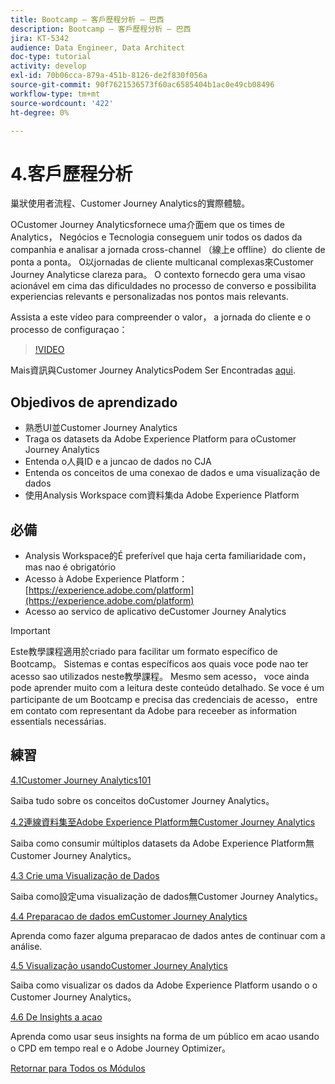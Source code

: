 ```yaml
---
title: Bootcamp — 客戶歷程分析 — 巴西
description: Bootcamp — 客戶歷程分析 — 巴西
jira: KT-5342
audience: Data Engineer, Data Architect
doc-type: tutorial
activity: develop
exl-id: 70b06cca-879a-451b-8126-de2f830f056a
source-git-commit: 90f7621536573f60ac6585404b1ac0e49cb08496
workflow-type: tm+mt
source-wordcount: '422'
ht-degree: 0%

---
```


# 4.客戶歷程分析

巢狀使用者流程、Customer Journey Analytics的實際體驗。

OCustomer Journey Analyticsfornece uma介面em que os times de Analytics， Negócios e Tecnologia conseguem unir todos os dados da companhia e analisar a jornada cross-channel （線上e offline）do cliente de ponta a ponta。 O以jornadas de cliente multicanal complexas來Customer Journey Analyticse clareza para。 O contexto fornecdo gera uma visao acionável em cima das dificuldades no processo de converso e possibilita experiencias relevants e personalizadas nos pontos mais relevants.

Assista a este vídeo para compreender o valor， a jornada do cliente e o processo de configuraçao：

>[!VIDEO](https://video.tv.adobe.com/v/327188?quality=12&learn=on)

Mais資訊與Customer Journey AnalyticsPodem Ser Encontradas [aqui](https://spark.adobe.com/page/t62eiRu9l6iWJ/).

## Objedivos de aprendizado

- 熟悉UI並Customer Journey Analytics
- Traga os datasets da Adobe Experience Platform para oCustomer Journey Analytics
- Entenda o人員ID e a juncao de dados no CJA
- Entenda os conceitos de uma conexao de dados e uma visualização de dados
- 使用Analysis Workspace com資料集da Adobe Experience Platform

## 必備

- Analysis Workspace的É preferível que haja certa familiaridade com， mas nao é obrigatório
- Acesso à Adobe Experience Platform： [https://experience.adobe.com/platform](https://experience.adobe.com/platform)
- Acesso ao servico de aplicativo deCustomer Journey Analytics

>[!IMPORTANT]
>
>Este教學課程適用於criado para facilitar um formato específico de Bootcamp。 Sistemas e contas específicos aos quais voce pode nao ter acesso sao utilizados neste教學課程。 Mesmo sem acesso， voce ainda pode aprender muito com a leitura deste conteúdo detalhado. Se voce é um participante de um Bootcamp e precisa das credenciais de acesso， entre em contato com representant da Adobe para receeber as information essentials necessárias.

## 練習

[4.1Customer Journey Analytics101](./ex1.md)

Saiba tudo sobre os conceitos doCustomer Journey Analytics。

[4.2連線資料集至Adobe Experience Platform無Customer Journey Analytics](./ex2.md)

Saiba como consumir múltiplos datasets da Adobe Experience Platform無Customer Journey Analytics。

[4.3 Crie uma Visualização de Dados](./ex3.md)

Saiba como設定uma visualização de dados無Customer Journey Analytics。

[4.4 Preparacao de dados emCustomer Journey Analytics](./ex4.md)

Aprenda como fazer alguma preparacao de dados antes de continuar com a análise.

[4.5 Visualização usandoCustomer Journey Analytics](./ex5.md)

Saiba como visualizar os dados da Adobe Experience Platform usando o o Customer Journey Analytics。

[4.6 De Insights a acao](./ex6.md)

Aprenda como usar seus insights na forma de um público em acao usando o CPD em tempo real e o Adobe Journey Optimizer。

[Retornar para Todos os Módulos](../../overview.md)
